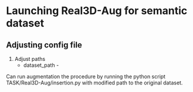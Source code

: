 # Launching Real3D-Aug for semantic dataset

## Adjusting config file

1. Adjust paths
    - dataset_path - 

Can run augmentation the procedure by running the python script TASK/Real3D-Aug/insertion.py with modified path to the original dataset.
